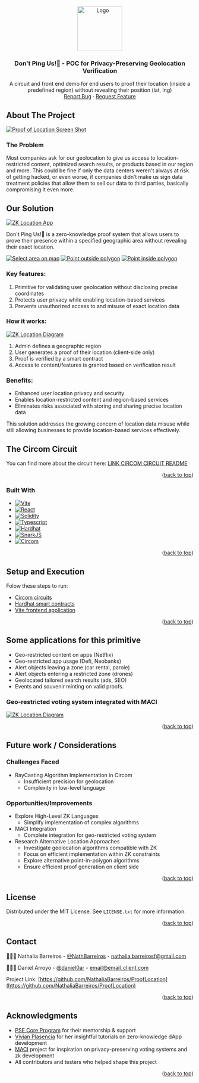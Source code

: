 <!-- Improved compatibility of back to top link: See: https://github.com/othneildrew/Best-README-Template/pull/73 -->

<a id="readme-top"></a>

<!--
*** Thanks for checking out the Best-README-Template. If you have a suggestion
*** that would make this better, please fork the repo and create a pull request
*** or simply open an issue with the tag "enhancement".
*** Don't forget to give the project a star!
*** Thanks again! Now go create something AMAZING! :D
-->

<!-- PROJECT LOGO -->
<br />
<div align="center">
  <a href="https://github.com/NathaliaBarreiros/ProofLocation">
    <img src="images/logo.png" alt="Logo" width="auto" height="120">
  </a>

<h3 align="center">Don't Ping Us!📍 - POC for Privacy-Preserving Geolocation Verification</h3>

  <p align="center">
    A circuit and front end demo for end users to proof their location (inside a predefined region) without revealing their position (lat, lng)
    <br />
    <a href="https://github.com/NathaliaBarreiros/ProofLocation/issues/new?labels=bug&template=bug-report.md">Report Bug</a>
    ·
    <a href="https://github.com/NathaliaBarreiros/ProofLocation/issues/new?labels=enhancement&template=feature-request.md">Request Feature</a>
  </p>
</div>

<!-- ABOUT THE PROJECT -->

## About The Project

[![Proof of Location Screen Shot][product-screenshot]](https://example.com)

### The Problem

Most companies ask for our geolocation to give us access to location-restricted content, optimized search results, or products based in our region and more. This could be fine if only the data centers weren't always at risk of getting hacked, or even worse, if companies didn’t make us sign data treatment policies that allow them to sell our data to third parties, basically compromising it even more.

## Our Solution

[![ZK Location App][homepage]](homepage.com)

Don't Ping Us!📍 is a zero-knowledge proof system that allows users to prove their presence within a specified geographic area without revealing their exact location.

[![Select area on map][select-area]](https://select-area-on-map.com)
[![Point outside polygon][invalid-loc-proof]](https://point-outside-polygon.com)
[![Point inside polygon][valid-loc-proof]](https://point-inside-polygon.com)

### Key features:

1. Primitive for validating user geolocation without disclosing precise coordinates
2. Protects user privacy while enabling location-based services
3. Prevents unauthorized access to and misuse of exact location data

### How it works:

[![ZK Location Diagram][zk-location-diagram]](https://zk-location-diagram.com)

1. Admin defines a geographic region
2. User generates a proof of their location (client-side only)
3. Proof is verified by a smart contract
4. Access to content/features is granted based on verification result

### Benefits:

- Enhanced user location privacy and security
- Enables location-restricted content and region-based services
- Eliminates risks associated with storing and sharing precise location data

This solution addresses the growing concern of location data misuse while still allowing businesses to provide location-based services effectively.

## The Circom Circuit

You can find more about the circuit here: [LINK CIRCOM CIRCUIT README](https://github.com/NathaliaBarreiros/ProofLocation/tree/main/circuits)

<p align="right">(<a href="#readme-top">back to top</a>)</p>

### Built With

- [![Vite][Vite.js]][Vite-url]
- [![React][React.js]][React-url]
- [![Solidity][Solidity.js]][Solidity-url]
- [![Typescript][Typescript.js]][Typescript-url]
- [![Hardhat][Hardhat.js]][Hardhat-url]
- [![SnarkJS][SnarkJS.js]][SnarkJS-url]
- [![Circom][Circom.js]][SnarkJS-url]

<p align="right">(<a href="#readme-top">back to top</a>)</p>

<!-- GETTING STARTED -->

## Setup and Execution

Folow these steps to run:

- [Circom circuits](https://github.com/NathaliaBarreiros/ProofLocation/tree/main/circuits)
- [Hardhat smart contracts](https://github.com/NathaliaBarreiros/ProofLocation/tree/main/contracts)
- [Vite frontend application](https://github.com/NathaliaBarreiros/ProofLocation/tree/main/frontend)

<p align="right">(<a href="#readme-top">back to top</a>)</p>

<!-- USAGE EXAMPLES -->

## Some applications for this primitive

- Geo-restricted content on apps (Netflix)
- Geo-restricted app usage (Defi, Neobanks)
- Alert objects leaving a zone (car rental, parole)
- Alert objects entering a restricted zone (drones)
- Geolocated tailored search results (ads, SEO)
- Events and souvenir minting on valid proofs.

### Geo-restricted voting system integrated with MACI

[![ZK Location Diagram][zk-location-maci-diagram]](https://zk-location-maci-diagram.com)

<p align="right">(<a href="#readme-top">back to top</a>)</p>

<!-- ROADMAP -->

## Future work / Considerations

### Challenges Faced

- RayCasting Algorithm Implementation in Circom
  - Insufficient precision for geolocation
  - Complexity in low-level language

### Opportunities/Improvements

- Explore High-Level ZK Languages
  - Simplify implementation of complex algorithms
- MACI Integration
  - Complete integration for geo-restricted voting system
- Research Alternative Location Approaches
  - Investigate geolocation algorithms compatible with ZK
  - Focus on efficient implementation within ZK constraints
  - Explore alternative point-in-polygon algorithms
  - Ensure efficient proof generation on client side

<p align="right">(<a href="#readme-top">back to top</a>)</p>

<!-- LICENSE -->

## License

Distributed under the MIT License. See `LICENSE.txt` for more information.

<p align="right">(<a href="#readme-top">back to top</a>)</p>

<!-- CONTACT -->

## Contact

👩🏻‍💻 Nathalia Barreiros - [@NathBarreiros](https://twitter.com/NathBarreiros) - nathalia.barreirosf@gmail.com

🧑🏻‍💻 Daniel Arroyo - [@daniel0ar](https://twitter.com/daniel0ar) - email@email_client.com

Project Link: [https://github.com/NathaliaBarreiros/ProofLocation](https://github.com/NathaliaBarreiros/ProofLocation)

<p align="right">(<a href="#readme-top">back to top</a>)</p>

<!-- ACKNOWLEDGMENTS -->

## Acknowledgments

- [PSE Core Program](https://github.com/privacy-scaling-explorations/core-program) for their mentorship & support
- [Vivian Plasencia](https://vivianblog.hashnode.dev/how-to-create-a-zero-knowledge-dapp-from-zero-to-production) for her insightful tutorials on zero-knowledge dApp development
- [MACI](https://github.com/privacy-scaling-explorations/maci) project for inspiration on privacy-preserving voting systems and zk development
- All contributors and testers who helped shape this project

<p align="right">(<a href="#readme-top">back to top</a>)</p>

<!-- MARKDOWN LINKS & IMAGES -->

[product-screenshot]: images/screenshot.png
[zk-location-diagram]: images/zk-location-diagram.jpg
[zk-location-MACI-Diagram]: images/zk-location-maci-diagram.jpg
[homepage]: images/homepage.png
[invalid-loc-proof]: images/invalid-loc-proof.png
[select-area]: images/select-area.png
[valid-loc-proof]: images/valid-loc-proof.png
[Vite.js]: https://img.shields.io/badge/vite-%23646CFF.svg?style=for-the-badge&logo=vite&logoColor=white
[Vite-url]: https://vitejs.dev/
[React.js]: https://img.shields.io/badge/React-20232A?style=for-the-badge&logo=react&logoColor=61DAFB
[React-url]: https://reactjs.org/
[Solidity.js]: https://img.shields.io/badge/Solidity-%23363636.svg?style=for-the-badge&logo=solidity&logoColor=white
[Solidity-url]: https://soliditylang.org/
[Circom.js]: https://img.shields.io/badge/Circom-000000?style=for-the-badge&logo=circom&logoColor=white
[Circom-url]: https://docs.circom.io/
[Typescript.js]: https://img.shields.io/badge/Typescript-000000?style=for-the-badge&logo=typescript&logoColor=white
[Typescript-url]: https://www.typescriptlang.org/
[Hardhat.js]: https://img.shields.io/badge/Hardhat-000000?style=for-the-badge&logo=hardhat&logoColor=white
[Hardhat-url]: https://hardhat.org/
[SnarkJs.js]: https://img.shields.io/badge/SnarkJs-000000?style=for-the-badge&logo=circom&logoColor=white
[SnarkJs-url]: https://github.com/iden3/snarkjs

